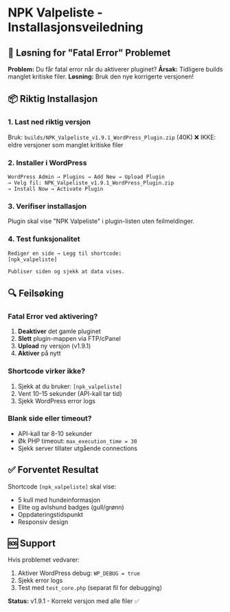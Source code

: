 # NPK Valpeliste - Installasjonsveiledning

## 🚨 Løsning for "Fatal Error" Problemet

**Problem:** Du får fatal error når du aktiverer pluginet?
**Årsak:** Tidligere builds manglet kritiske filer.
**Løsning:** Bruk den nye korrigerte versjonen!

## 📦 Riktig Installasjon

### 1. Last ned riktig versjon
Bruk: `builds/NPK_Valpeliste_v1.9.1_WordPress_Plugin.zip` (40K)
❌ IKKE: eldre versjoner som manglet kritiske filer

### 2. Installer i WordPress
```
WordPress Admin → Plugins → Add New → Upload Plugin
→ Velg fil: NPK_Valpeliste_v1.9.1_WordPress_Plugin.zip
→ Install Now → Activate Plugin
```

### 3. Verifiser installasjon
Plugin skal vise "NPK Valpeliste" i plugin-listen uten feilmeldinger.

### 4. Test funksjonalitet
```
Rediger en side → Legg til shortcode:
[npk_valpeliste]

Publiser siden og sjekk at data vises.
```

## 🔍 Feilsøking

### Fatal Error ved aktivering?
1. **Deaktiver** det gamle pluginet
2. **Slett** plugin-mappen via FTP/cPanel
3. **Upload** ny versjon (v1.9.1)
4. **Aktiver** på nytt

### Shortcode virker ikke?
1. Sjekk at du bruker: `[npk_valpeliste]`
2. Vent 10-15 sekunder (API-kall tar tid)
3. Sjekk WordPress error logs

### Blank side eller timeout?
- API-kall tar 8-10 sekunder
- Øk PHP timeout: `max_execution_time = 30`
- Sjekk server tillater utgående connections

## ✅ Forventet Resultat

Shortcode `[npk_valpeliste]` skal vise:
- 5 kull med hundeinformasjon
- Elite og avlshund badges (gull/grønn)
- Oppdateringstidspunkt
- Responsiv design

## 🆘 Support

Hvis problemet vedvarer:
1. Aktiver WordPress debug: `WP_DEBUG = true`
2. Sjekk error logs
3. Test med `test_core.php` (separat fil for debugging)

**Status:** v1.9.1 - Korrekt versjon med alle filer ✅
